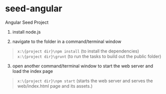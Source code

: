 # seed-angular
Angular Seed Project

1. install node.js

2. navigate to the folder in a command/terminal window
  > `x:\{project dir}\npm install` (to install the dependencies)<br/>
  > `x:\{project dir}\grunt` (to run the tasks to build out the public folder)

3. open another command/terminal window to start the web server and load the index page
  > `x:\{project dir}\npm start` (starts the web server and serves the web/index.html page and its assets.)
